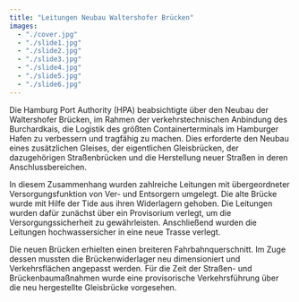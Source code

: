 ```yaml
---
title: "Leitungen Neubau Waltershofer Brücken"
images:
  - "./cover.jpg"
  - "./slide1.jpg"
  - "./slide2.jpg"
  - "./slide3.jpg"
  - "./slide4.jpg"
  - "./slide5.jpg"
  - "./slide6.jpg"
---
```


Die Hamburg Port Authority (HPA) beabsichtigte über den Neubau der
Waltershofer Brücken, im Rahmen der verkehrstechnischen Anbindung des
Burchardkais, die Logistik des größten Containerterminals im Hamburger
Hafen zu verbessern und tragfähig zu machen. Dies erforderte den Neubau
eines zusätzlichen Gleises, der eigentlichen Gleisbrücken, der
dazugehörigen Straßenbrücken und die Herstellung neuer Straßen in deren
Anschlussbereichen.

In diesem Zusammenhang wurden zahlreiche Leitungen mit übergeordneter
Versorgungsfunktion von Ver- und Entsorgern umgelegt. Die alte Brücke
wurde mit Hilfe der Tide aus ihren Widerlagern gehoben. Die Leitungen
wurden dafür zunächst über ein Provisorium verlegt, um die
Versorgungssicherheit zu gewährleisten. Anschließend wurden die
Leitungen hochwassersicher in eine neue Trasse verlegt.

Die neuen Brücken erhielten einen breiteren Fahrbahnquerschnitt. Im Zuge
dessen mussten die Brückenwiderlager neu dimensioniert und
Verkehrsflächen angepasst werden. Für die Zeit der Straßen- und
Brückenbaumaßnahmen wurde eine provisorische Verkehrsführung über die
neu hergestellte Gleisbrücke vorgesehen.
